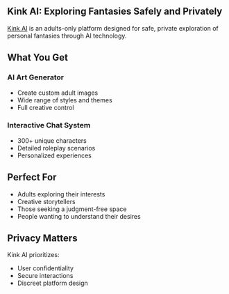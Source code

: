 ## Kink AI: Exploring Fantasies Safely and Privately

[Kink AI](https://chat.kink.ai/) is an adults-only platform designed for safe, private exploration of personal fantasies through AI technology.

## What You Get

### AI Art Generator
- Create custom adult images
- Wide range of styles and themes
- Full creative control

### Interactive Chat System
- 300+ unique characters
- Detailed roleplay scenarios
- Personalized experiences

## Perfect For

- Adults exploring their interests
- Creative storytellers
- Those seeking a judgment-free space
- People wanting to understand their desires

## Privacy Matters

Kink AI prioritizes:
- User confidentiality
- Secure interactions
- Discreet platform design
